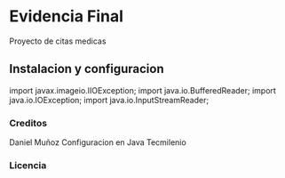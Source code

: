 # Evidencia Final
Proyecto de citas medicas
## Instalacion y configuracion
import javax.imageio.IIOException;
import java.io.BufferedReader;
import java.io.IOException;
import java.io.InputStreamReader;
### Creditos
Daniel Muñoz
Configuracion en Java
Tecmilenio
### Licencia
